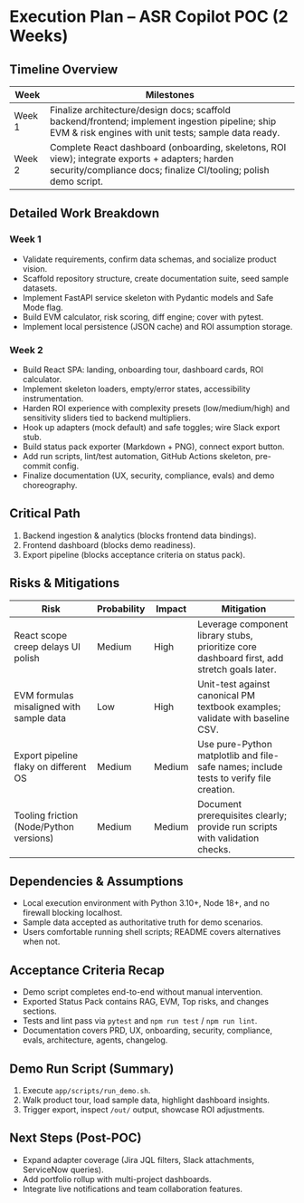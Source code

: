 # Execution Plan – ASR Copilot POC (2 Weeks)

## Timeline Overview
| Week | Milestones |
| ---- | ---------- |
| Week 1 | Finalize architecture/design docs; scaffold backend/frontend; implement ingestion pipeline; ship EVM & risk engines with unit tests; sample data ready. |
| Week 2 | Complete React dashboard (onboarding, skeletons, ROI view); integrate exports + adapters; harden security/compliance docs; finalize CI/tooling; polish demo script. |

## Detailed Work Breakdown
### Week 1
- Validate requirements, confirm data schemas, and socialize product vision.
- Scaffold repository structure, create documentation suite, seed sample datasets.
- Implement FastAPI service skeleton with Pydantic models and Safe Mode flag.
- Build EVM calculator, risk scoring, diff engine; cover with pytest.
- Implement local persistence (JSON cache) and ROI assumption storage.

### Week 2
- Build React SPA: landing, onboarding tour, dashboard cards, ROI calculator.
- Implement skeleton loaders, empty/error states, accessibility instrumentation.
- Harden ROI experience with complexity presets (low/medium/high) and sensitivity sliders tied to backend multipliers.
- Hook up adapters (mock default) and safe toggles; wire Slack export stub.
- Build status pack exporter (Markdown + PNG), connect export button.
- Add run scripts, lint/test automation, GitHub Actions skeleton, pre-commit config.
- Finalize documentation (UX, security, compliance, evals) and demo choreography.

## Critical Path
1. Backend ingestion & analytics (blocks frontend data bindings).
2. Frontend dashboard (blocks demo readiness).
3. Export pipeline (blocks acceptance criteria on status pack).

## Risks & Mitigations
| Risk | Probability | Impact | Mitigation |
| ---- | ----------- | ------ | ---------- |
| React scope creep delays UI polish | Medium | High | Leverage component library stubs, prioritize core dashboard first, add stretch goals later. |
| EVM formulas misaligned with sample data | Low | High | Unit-test against canonical PM textbook examples; validate with baseline CSV. |
| Export pipeline flaky on different OS | Medium | Medium | Use pure-Python matplotlib and file-safe names; include tests to verify file creation. |
| Tooling friction (Node/Python versions) | Medium | Medium | Document prerequisites clearly; provide run scripts with validation checks. |

## Dependencies & Assumptions
- Local execution environment with Python 3.10+, Node 18+, and no firewall blocking localhost.
- Sample data accepted as authoritative truth for demo scenarios.
- Users comfortable running shell scripts; README covers alternatives when not.

## Acceptance Criteria Recap
- Demo script completes end-to-end without manual intervention.
- Exported Status Pack contains RAG, EVM, Top risks, and changes sections.
- Tests and lint pass via `pytest` and `npm run test` / `npm run lint`.
- Documentation covers PRD, UX, onboarding, security, compliance, evals, architecture, agents, changelog.

## Demo Run Script (Summary)
1. Execute `app/scripts/run_demo.sh`.
2. Walk product tour, load sample data, highlight dashboard insights.
3. Trigger export, inspect `/out/` output, showcase ROI adjustments.

## Next Steps (Post-POC)
- Expand adapter coverage (Jira JQL filters, Slack attachments, ServiceNow queries).
- Add portfolio rollup with multi-project dashboards.
- Integrate live notifications and team collaboration features.
